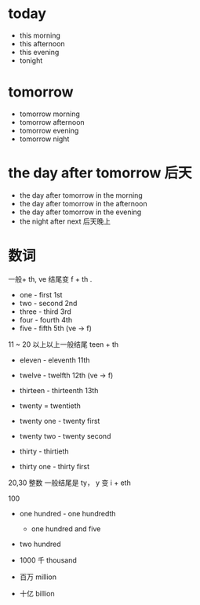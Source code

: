 # today

- this morning
- this afternoon
- this evening
- tonight

# tomorrow

- tomorrow morning
- tomorrow afternoon
- tomorrow evening
- tomorrow night

# the day after tomorrow 后天

- the day after tomorrow in the morning
- the day after tomorrow in the afternoon
- the day after tomorrow in the evening
- the night after next 后天晚上

# 数词

一般+ th, ve 结尾变 f + th .

- one - first 1st
- two - second 2nd
- three - third 3rd
- four - fourth 4th
- five - fifth 5th (ve -> f)

11 ~ 20 以上以上一般结尾 teen + th

- eleven - eleventh 11th
- twelve - twelfth 12th (ve -> f)
- thirteen - thirteenth 13th

- twenty = twentieth
- twenty one - twenty first
- twenty two - twenty second

- thirty - thirtieth
- thirty one - thirty first

20,30 整数 一般结尾是 ty， y 变 i + eth

100

- one hundred - one hundredth
  - one hundred and five
- two hundred

- 1000 千 thousand

- 百万 million

- 十亿 billion
